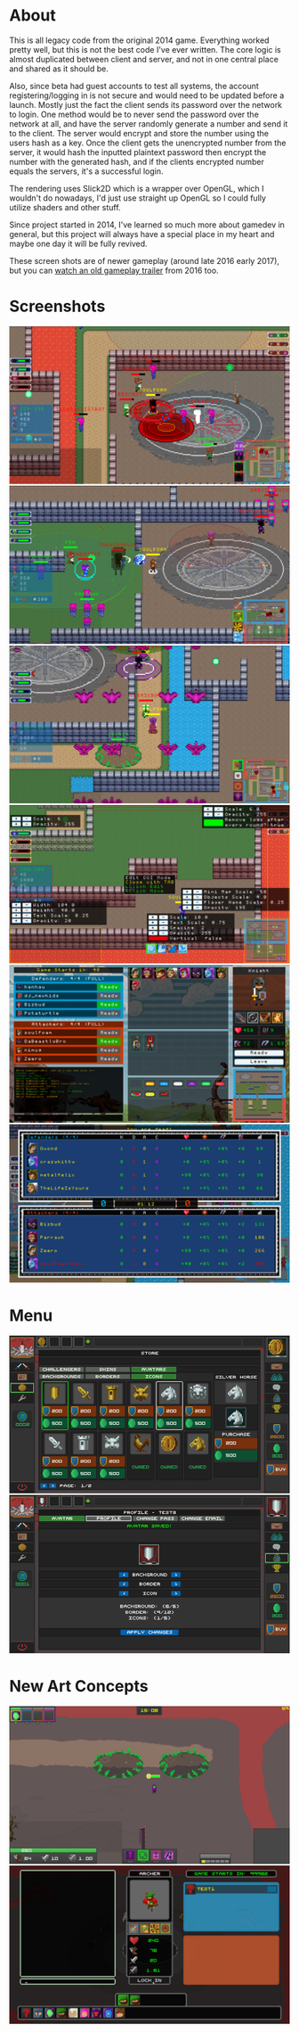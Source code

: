 # About

This is all legacy code from the original 2014 game. Everything worked pretty well, but this is not the best code I've ever written. The core logic is almost duplicated between client and server, and not in one central place and shared as it should be. 

Also, since beta had guest accounts to test all systems, the account registering/logging in is not secure and would need to be updated before a launch. Mostly just the fact the client sends its password over the network to login. One method would be to never send the password over the network at all, and have the server randomly generate a number and send it to the client. The server would encrypt and store the number using the users hash as a key. Once the client gets the unencrypted number from the server, it would hash the inputted plaintext password then encrypt the number with the generated hash, and if the clients encrypted number equals the servers, it's a successful login.

The rendering uses Slick2D which is a wrapper over OpenGL, which I wouldn't do nowadays, I'd just use straight up OpenGL so I could fully utilize shaders and other stuff. 

Since project started in 2014, I've learned so much more about gamedev in general, but this project will always have a special place in my heart and maybe one day it will be fully revived.

These screen shots are of newer gameplay (around late 2016 early 2017), but you can [watch an old gameplay trailer](https://www.youtube.com/watch?v=Rh9tfoPhSN0) from 2016 too.

# Screenshots

![](Screenshots/1.png)
![](Screenshots/2.png)
![](Screenshots/3.png)
![](Screenshots/4.png)
![](Screenshots/5.png)
![](Screenshots/6.png)

# Menu

![](Screenshots/menu1.png)
![](Screenshots/menu2.png)

# New Art Concepts

![](Screenshots/newart1.png)
![](Screenshots/newart2.png)

